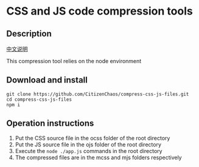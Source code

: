 # CSS and JS code compression tools

## Description

[中文说明](./README_CN.md)

This compression tool relies on the node environment

## Download and install

```
git clone https://github.com/CitizenChaos/compress-css-js-files.git
cd compress-css-js-files
npm i
```

## Operation instructions

1. Put the CSS source file in the ocss folder of the root directory
2. Put the JS source file in the ojs folder of the root directory
3. Execute the `node ./app.js` commands in the root directory
4. The compressed files are in the mcss and mjs folders respectively

